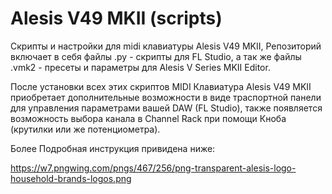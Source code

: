 # Alesis V49 MKII (scripts)
Скрипты и настройки для midi клавиатуры Alesis V49 MKII,
Репозиторий включает в себя файлы .py - скрипты для FL Studio, 
а так же файлы .vmk2 - пресеты и параметры для Alesis V Series MKII Editor.

После установки всех этих скриптов MIDI Клавиатура Alesis V49 MKII
приобретает дополнительные возможности в виде траспортной панели для управления параметрами вашей DAW (FL Studio),
также появляется возможность выбора канала в Channel Rack при помощи Кноба (крутилки или же потенциометра).

Более Подробная инструкция привидена ниже:

https://w7.pngwing.com/pngs/467/256/png-transparent-alesis-logo-household-brands-logos.png
